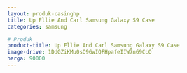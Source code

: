 ```yaml
---
layout: produk-casinghp
title: Up Ellie And Carl Samsung Galaxy S9 Case
categories: samsung

# Produk
product-title: Up Ellie And Carl Samsung Galaxy S9 Case
image-drive: 1DdGZiKMu0sQ9GwIQFHpafeIIW7n69CLQ
harga: 90000
---
```

